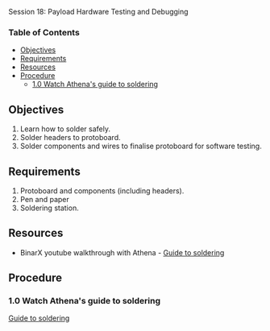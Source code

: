  Session 18: Payload Hardware Testing and Debugging <!-- omit from toc -->

### Table of Contents <!-- omit from toc -->
- [Objectives](#objectives)
- [Requirements](#requirements)
- [Resources](#resources)
- [Procedure](#procedure)
  - [1.0 Watch Athena's guide to soldering](#10-watch-athenas-guide-to-soldering)


## Objectives
1. Learn how to solder safely.
2. Solder headers to protoboard.
3. Solder components and wires to finalise protoboard for software testing.

## Requirements
1. Protoboard and components (including headers).
1. Pen and paper
1. Soldering station.

## Resources
- BinarX youtube walkthrough with Athena - [Guide to soldering](placeholder)

## Procedure

### 1.0 Watch Athena's guide to soldering
[Guide to soldering](placeholder)
